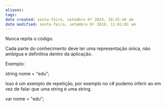 ```yaml
---
aliases: 
tags: 
date created: sexta-feira, setembro 6º 2024, 10:25:46 am
date modified: sexta-feira, setembro 6º 2024, 11:01:01 am
---
```

Nunca repita o código.

Cada parte do conhecimento deve ter uma representação única, não ambígua e definitiva dentro da aplicação.

Exemplo:

string nome = "edu";

Isso é um exemplo de repetição, por exemplo no c# podemo inferir ao em vez de falar que uma string é uma string.

var nome = "edu";